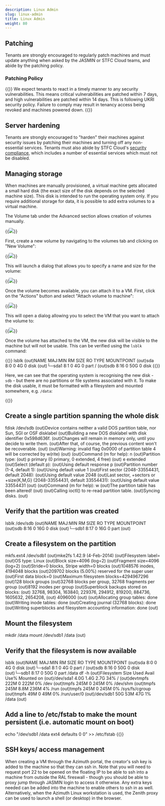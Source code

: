 ```yaml
---
description: Linux Admin
slug: linux-admin
title: Linux Admin
weight: 80
---
```



## Patching

Tenants are strongly encouraged to regularly patch machines and must update anything when asked by the JASMIN or STFC Cloud teams, and abide by the patching policy.

### Patching Policy

{{<alert alert-type="danger">}}
We expect tenants to react in a timely manner to any security vulnerabilities.
This means critical vulnerabilities are patched within 7 days, and high
vulnerabilities are patched within 14 days. This is following UKRI security
policy. Failure to comply may result in tenancy access being revoked and
machines powered down.
{{</alert>}}

## Server hardening

Tenants are strongly encouraged to "harden" their machines against security issues by patching their machines and turning off any non-essential services. Tenants must also abide by STFC Cloud's [security compliance](https://stfc.atlassian.net/wiki/spaces/CLOUDKB/pages/673185793/Security+Compliance), which includes a number of essential services which must not be disabled.

## Managing storage

When machines are manually provisioned, a virtual machine gets allocated a small hard disk (the
exact size of the disk depends on the selected machine size). This disk is
intended to run the operating system only. If you require additional storage
for data, it is possible to add extra volumes to a virtual machine.

The Volume tab under the Advanced section allows creation of volumes manually.

{{<image src="img/docs/linux-admin/Volumes-azimuth.png"  wrapper="col-4 mx-auto text-center">}}

First, create a new volume by navigating to the volumes tab and clicking on
"New Volume":

{{<image src="img/docs/linux-admin/new-volume-azimuth.png"  wrapper="col-12 mx-auto text-center">}}

This will launch a dialog that allows you to specify a name and size for the
volume:

{{<image src="img/docs/linux-admin/new-vol-dialogue-azimuth.png"  wrapper="col-6 mx-auto text-center">}}

Once the volume becomes available, you can attach it to a VM. First, click on
the "Actions" button and select "Attach volume to machine":


{{<image src="img/docs/linux-admin/attach-vol-azimuth.png"  wrapper="col-12 mx-auto text-center">}}

This will open a dialog allowing you to select the VM that you want to attach
the volume to:

{{<image src="img/docs/linux-admin/select-machine-vol-azimuth.png"  wrapper="col-6 mx-auto text-center">}}

Once the volume has attached to the VM, the new disk will be visible to the
machine but will not be usable. This can be verified using the `lsblk`
command:

{{<command>}}
lsblk
(out)NAME   MAJ:MIN RM SIZE RO TYPE MOUNTPOINT
(out)sda      8:0    0   4G  0 disk 
(out)└─sda1   8:1    0   4G  0 part /
(out)sdb      8:16   0  50G  0 disk
{{</command>}}

Here, we can see that the operating system is recognising the new disk - `sdb`
\- but there are no partitions or file systems associated with it. To make the
disk usable, it must be formatted with a filesystem and mounted somewhere,
e.g. `/data`:

{{<command>}}
## Create a single partition spanning the whole disk
fdisk /dev/sdb
(out)Device contains neither a valid DOS partition table, nor Sun, SGI or OSF disklabel
(out)Building a new DOS disklabel with disk identifier 0x598d636f.
(out)Changes will remain in memory only, until you decide to write them.
(out)After that, of course, the previous content won't be recoverable.
(out)
(out)Warning: invalid flag 0x0000 of partition table 4 will be corrected by w(rite)
(out)
(out)Command (m for help): n
(out)Partition type:
(out)    p   primary (0 primary, 0 extended, 4 free)
(out)    e   extended
(out)Select (default p):
(out)Using default response p
(out)Partition number (1-4, default 1):
(out)Using default value 1
(out)First sector (2048-33554431, default 2048):
(out)Using default value 2048
(out)Last sector, +sectors or +size{K,M,G} (2048-33554431, default 33554431):
(out)Using default value 33554431
(out)
(out)Command (m for help): w
(out)The partition table has been altered!
(out)
(out)Calling ioctl() to re-read partition table.
(out)Syncing disks.
(out)
## Verify that the partition was created
lsblk /dev/sdb
(out)NAME   MAJ:MIN RM SIZE RO TYPE MOUNTPOINT
(out)sdb      8:16   0  16G  0 disk
(out)└─sdb1   8:17   0  16G  0 part
(out)
## Create a filesystem on the partition
mkfs.ext4 /dev/sdb1
(out)mke2fs 1.42.9 (4-Feb-2014)
(out)Filesystem label=
(out)OS type: Linux
(out)Block size=4096 (log=2)
(out)Fragment size=4096 (log=2)
(out)Stride=0 blocks, Stripe width=0 blocks
(out)1048576 inodes, 4194048 blocks
(out)209702 blocks (5.00%) reserved for the super user
(out)First data block=0
(out)Maximum filesystem blocks=4294967296
(out)128 block groups
(out)32768 blocks per group, 32768 fragments per group
(out)8192 inodes per group
(out)Superblock backups stored on blocks:
(out)    32768, 98304, 163840, 229376, 294912, 819200, 884736, 1605632, 2654208,
(out)    4096000
(out)
(out)Allocating group tables: done
(out)Writing inode tables: done
(out)Creating journal (32768 blocks): done
(out)Writing superblocks and filesystem accounting information: done
(out)
## Mount the filesystem
mkdir /data
mount /dev/sdb1 /data
(out)
## Verify that the filesystem is now available
lsblk
(out)NAME   MAJ:MIN RM SIZE RO TYPE MOUNTPOINT
(out)sda      8:0    0   4G  0 disk 
(out)└─sda1   8:1    0   4G  0 part /
(out)sdb      8:16   0  50G  0 disk 
(out)└─sdb1   8:17   0  50G  0 part /data
df -h
(out)Filesystem      Size  Used Avail Use% Mounted on
(out)/dev/sda1       4.0G  1.4G  2.7G  34% /
(out)devtmpfs        222M     0  222M   0% /dev
(out)tmpfs           245M     0  245M   0% /dev/shm
(out)tmpfs           245M  8.8M  236M   4% /run
(out)tmpfs           245M     0  245M   0% /sys/fs/cgroup
(out)tmpfs            49M     0   49M   0% /run/user/0
(out)/dev/sdb1        50G   53M   47G   1% /data
(out)
## Add a line to /etc/fstab to make the mount persistent (i.e. automatic mount on boot)
echo "/dev/sdb1  /data  ext4  defaults  0 0" >> /etc/fstab
{{</command>}}


## SSH keys/ access management

When creating a VM through the Azimuth portal, the creator's ssh key is added to the machine so that they can ssh in. Note that you will need to request port 22 to be opened on the floating IP to be able to ssh into a machine from outside the RAL fireswall - though you should be able to proxy jump through JASMIN login to access it otherwise. Any extra keys needed can be added into the machine to enable others to ssh in as well. Alternatively, when the Azimuth Linux workstation is used, the Zenith proxy can be used to launch a shell (or desktop) in the browser.
